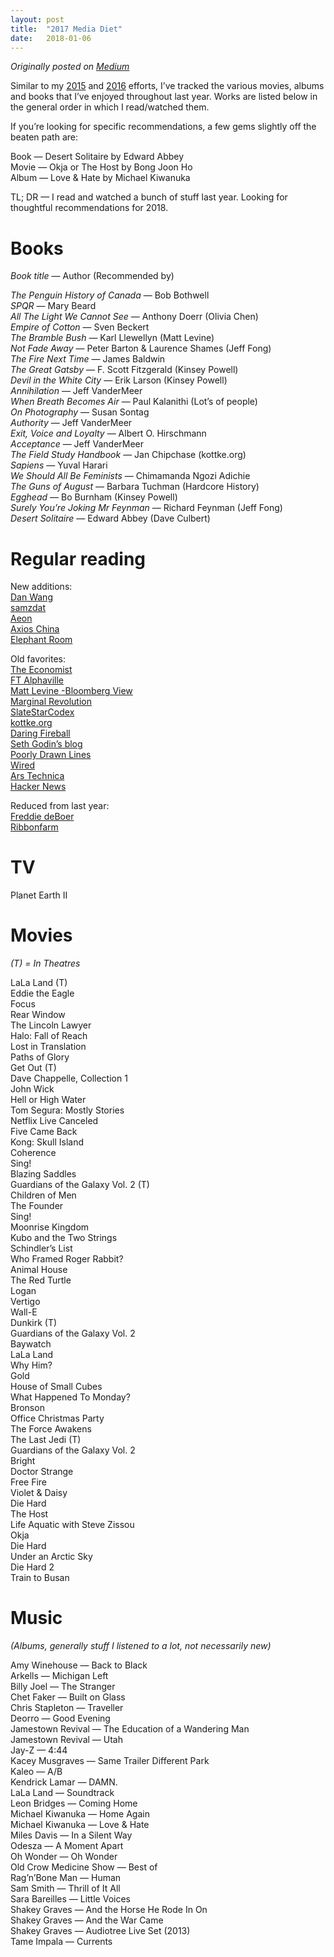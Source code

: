 ```yaml
---
layout: post
title:  "2017 Media Diet"
date:   2018-01-06
---
```


*Originally posted on [Medium](https://medium.com/@smflem/2017-media-diet-367d45b464e)*

Similar to my [2015](https://smflem.github.io/2016/01/10/2015_media_diet.html) and [2016](https://smflem.github.io/2017/01/08/2016_media_diet.html) efforts, I’ve tracked the various movies, albums and books that I’ve enjoyed throughout last year. Works are listed below in the general order in which I read/watched them.

If you’re looking for specific recommendations, a few gems slightly off the beaten path are:

Book — Desert Solitaire by Edward Abbey <br>
Movie — Okja or The Host by Bong Joon Ho <br>
Album — Love & Hate by Michael Kiwanuka <br>

TL; DR — I read and watched a bunch of stuff last year. Looking for thoughtful recommendations for 2018.

# **Books**
*Book title* — Author (Recommended by)

*The Penguin History of Canada* — Bob Bothwell <br>
*SPQR* — Mary Beard <br>
*All The Light We Cannot See* — Anthony Doerr (Olivia Chen) <br>
*Empire of Cotton* — Sven Beckert <br>
*The Bramble Bush* — Karl Llewellyn (Matt Levine) <br>
*Not Fade Away* — Peter Barton & Laurence Shames (Jeff Fong) <br>
*The Fire Next Time* — James Baldwin <br>
*The Great Gatsby* — F. Scott Fitzgerald (Kinsey Powell) <br>
*Devil in the White City* — Erik Larson (Kinsey Powell) <br>
*Annihilation* — Jeff VanderMeer <br>
*When Breath Becomes Air* — Paul Kalanithi (Lot’s of people) <br>
*On Photography* — Susan Sontag <br>
*Authority* — Jeff VanderMeer <br>
*Exit, Voice and Loyalty* — Albert O. Hirschmann <br>
*Acceptance* — Jeff VanderMeer <br>
*The Field Study Handbook* — Jan Chipchase (kottke.org) <br>
*Sapiens* — Yuval Harari <br>
*We Should All Be Feminists* — Chimamanda Ngozi Adichie <br>
*The Guns of August* — Barbara Tuchman (Hardcore History) <br>
*Egghead* — Bo Burnham (Kinsey Powell) <br>
*Surely You’re Joking Mr Feynman* — Richard Feynman (Jeff Fong) <br>
*Desert Solitaire* — Edward Abbey (Dave Culbert) <br>


# **Regular reading**

New additions: <br>
[Dan Wang](https://danwang.co/) <br>
[samzdat](https://samzdat.com/) <br>
[Aeon](https://aeon.co/) <br>
[Axios China](https://www.axios.com/axios-china) <br>
[Elephant Room](http://elephant-room.com/) <br>

Old favorites: <br>
[The Economist](https://www.economist.com/) <br>
[FT Alphaville](http://ftalphaville.ft.com/) <br>
[Matt Levine -Bloomberg View](http://www.bloombergview.com/contributors/matt-levine) <br>
[Marginal Revolution](http://marginalrevolution.com/) <br>
[SlateStarCodex](http://slatestarcodex.com/) <br>
[kottke.org](http://kottke.org/) <br>
[Daring Fireball](http://daringfireball.net/) <br>
[Seth Godin’s blog](http://sethgodin.typepad.com/) <br>
[Poorly Drawn Lines](http://poorlydrawnlines.com/) <br>
[Wired](https://www.wired.com/) <br>
[Ars Technica](https://arstechnica.com/) <br>
[Hacker News](https://news.ycombinator.com/) <br>

Reduced from last year: <br>
[Freddie deBoer](http://fredrikdeboer.com/blog/) <br>
[Ribbonfarm](http://www.ribbonfarm.com/) <br>

# **TV**

Planet Earth II

# **Movies**
*(T) = In Theatres*

LaLa Land (T) <br>
Eddie the Eagle <br>
Focus <br>
Rear Window <br>
The Lincoln Lawyer <br>
Halo: Fall of Reach <br>
Lost in Translation <br>
Paths of Glory <br>
Get Out (T) <br>
Dave Chappelle, Collection 1 <br>
John Wick <br>
Hell or High Water <br>
Tom Segura: Mostly Stories <br>
Netflix Live Canceled <br>
Five Came Back <br>
Kong: Skull Island <br>
Coherence <br>
Sing! <br>
Blazing Saddles <br>
Guardians of the Galaxy Vol. 2 (T) <br>
Children of Men <br>
The Founder <br>
Sing! <br>
Moonrise Kingdom <br>
Kubo and the Two Strings <br>
Schindler’s List <br>
Who Framed Roger Rabbit? <br>
Animal House <br>
The Red Turtle <br>
Logan <br>
Vertigo <br>
Wall-E <br>
Dunkirk (T) <br>
Guardians of the Galaxy Vol. 2 <br>
Baywatch <br>
LaLa Land <br>
Why Him? <br>
Gold <br>
House of Small Cubes <br>
What Happened To Monday? <br>
Bronson <br>
Office Christmas Party <br>
The Force Awakens <br>
The Last Jedi (T) <br>
Guardians of the Galaxy Vol. 2 <br>
Bright <br>
Doctor Strange <br>
Free Fire <br>
Violet & Daisy <br>
Die Hard <br>
The Host <br>
Life Aquatic with Steve Zissou <br>
Okja <br>
Die Hard <br>
Under an Arctic Sky <br>
Die Hard 2 <br>
Train to Busan <br>

# **Music**
*(Albums, generally stuff I listened to a lot, not necessarily new)*

Amy Winehouse — Back to Black <br>
Arkells — Michigan Left <br>
Billy Joel — The Stranger <br>
Chet Faker — Built on Glass <br>
Chris Stapleton — Traveller <br>
Deorro — Good Evening <br>
Jamestown Revival — The Education of a Wandering Man <br>
Jamestown Revival — Utah <br>
Jay-Z — 4:44 <br>
Kacey Musgraves — Same Trailer Different Park <br>
Kaleo — A/B <br>
Kendrick Lamar — DAMN. <br>
LaLa Land — Soundtrack <br>
Leon Bridges — Coming Home <br>
Michael Kiwanuka — Home Again <br>
Michael Kiwanuka — Love & Hate <br>
Miles Davis — In a Silent Way <br>
Odesza — A Moment Apart <br>
Oh Wonder — Oh Wonder <br>
Old Crow Medicine Show — Best of <br>
Rag’n’Bone Man — Human <br>
Sam Smith — Thrill of It All <br>
Sara Bareilles — Little Voices <br>
Shakey Graves — And the Horse He Rode In On <br>
Shakey Graves — And the War Came <br>
Shakey Graves — Audiotree Live Set (2013) <br>
Tame Impala — Currents <br>
